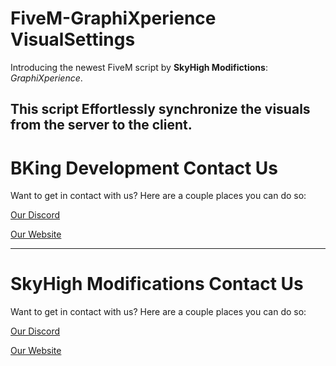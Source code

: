 # FiveM-GraphiXperience VisualSettings

Introducing the newest FiveM script by **SkyHigh Modifictions**: *GraphiXperience*.

 

This script Effortlessly synchronize the visuals from the server to the client.
------------------------------------------------------

 

# BKing Development Contact Us

Want to get in contact with us? Here are a couple places you can do so:

[Our Discord](https://discord.com/invite/v28Tk7snj4)

[Our Website](https://shop.bradleyking.xyz)

------------------------------------------------------

# SkyHigh Modifications Contact Us

Want to get in contact with us? Here are a couple places you can do so:

[Our Discord](https://discord.gg/tKQgdQuJYF)

[Our Website](https://skyhigh-modifications.tebex.io/)
